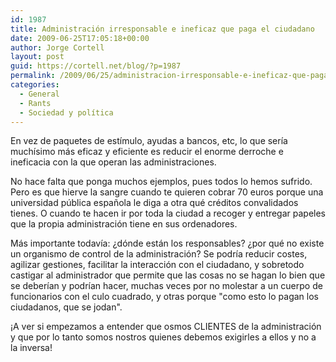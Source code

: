 ```yaml
---
id: 1987
title: Administración irresponsable e ineficaz que paga el ciudadano
date: 2009-06-25T17:05:18+00:00
author: Jorge Cortell
layout: post
guid: https://cortell.net/blog/?p=1987
permalink: /2009/06/25/administracion-irresponsable-e-ineficaz-que-paga-el-ciudadano/
categories:
  - General
  - Rants
  - Sociedad y polí­tica
---
```

En vez de paquetes de estímulo, ayudas a bancos, etc, lo que sería muchísimo más eficaz y eficiente es reducir el enorme derroche e ineficacia con la que operan las administraciones.

No hace falta que ponga muchos ejemplos, pues todos lo hemos sufrido. Pero es que hierve la sangre cuando te quieren cobrar 70 euros porque una universidad pública española le diga a otra qué créditos convalidados tienes. O cuando te hacen ir por toda la ciudad a recoger y entregar papeles que la propia administración tiene en sus ordenadores.

Más importante todavía: ¿dónde están los responsables? ¿por qué no existe un organismo de control de la administración? Se podría reducir costes, agilizar gestiones, facilitar la interacción con el ciudadano, y sobretodo castigar al administrador que permite que las cosas no se hagan lo bien que se deberían y podrían hacer, muchas veces por no molestar a un cuerpo de funcionarios con el culo cuadrado, y otras porque "como esto lo pagan los ciudadanos, que se jodan".

¡A ver si empezamos a entender que osmos CLIENTES de la administración y que por lo tanto somos nostros quienes debemos exigirles a ellos y no a la inversa!